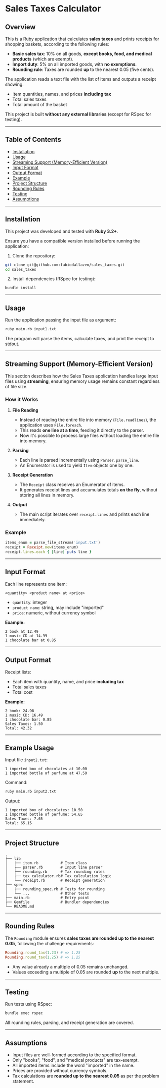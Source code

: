 # Sales Taxes Calculator

## Overview

This is a Ruby application that calculates **sales taxes** and prints receipts for shopping baskets, according to the following rules:

- **Basic sales tax**: 10% on all goods, **except books, food, and medical products** (which are exempt).
- **Import duty**: 5% on all imported goods, with **no exemptions**.
- **Rounding rule**: Taxes are rounded **up** to the nearest 0.05 (five cents).

The application reads a text file with the list of items and outputs a receipt showing:

- Item quantities, names, and prices **including tax**
- Total sales taxes
- Total amount of the basket

This project is built **without any external libraries** (except for RSpec for testing).

---

## Table of Contents

- [Installation](#installation)
- [Usage](#usage)
- [Streaming Support (Memory-Efficient Version)](#streaming-support-memory-efficient-version)
- [Input Format](#input-format)
- [Output Format](#output-format)
- [Example](#example)
- [Project Structure](#project-structure)
- [Rounding Rules](#rounding-rules)
- [Testing](#testing)
- [Assumptions](#assumptions)

---

## Installation

This project was developed and tested with **Ruby 3.2+**.

Ensure you have a compatible version installed before running the application:

1. Clone the repository:

```bash
git clone git@github.com:fabiodallazen/sales_taxes.git
cd sales_taxes
```

2. Install dependencies (RSpec for testing):

```bash
bundle install
```

---

## Usage

Run the application passing the input file as argument:

```bash
ruby main.rb input1.txt
```

The program will parse the items, calculate taxes, and print the receipt to stdout.

---

## Streaming Support (Memory-Efficient Version)

This section describes how the Sales Taxes application handles large input files using **streaming**, ensuring memory usage remains constant regardless of file size.

### How it Works

1. **File Reading**
    - Instead of reading the entire file into memory (`File.readlines`), the application uses `File.foreach`.
    - This reads **one line at a time**, feeding it directly to the parser.
    - Now it's possible to process large files without loading the entire file into memory.

2. **Parsing**
    - Each line is parsed incrementally using `Parser.parse_line`.
    - An Enumerator is used to yield `Item` objects one by one.

3. **Receipt Generation**
    - The `Receipt` class receives an Enumerator of items.
    - It generates receipt lines and accumulates totals **on the fly**, without storing all lines in memory.

4. **Output**
    - The main script iterates over `receipt.lines` and prints each line immediately.

### Example

```ruby
items_enum = parse_file_stream('input.txt')
receipt = Receipt.new(items_enum)
receipt.lines.each { |line| puts line }
```

---
## Input Format

Each line represents one item:

```
<quantity> <product name> at <price>
```

- `quantity`: integer
- `product name`: string, may include "imported"
- `price`: numeric, without currency symbol

**Example:**

```
2 book at 12.49
1 music CD at 14.99
1 chocolate bar at 0.85
```

---

## Output Format

Receipt lists:

- Each item with quantity, name, and price **including tax**
- Total sales taxes
- Total cost

**Example:**

```
2 book: 24.98
1 music CD: 16.49
1 chocolate bar: 0.85
Sales Taxes: 1.50
Total: 42.32
```

---

## Example Usage

Input file `input2.txt`:

```
1 imported box of chocolates at 10.00
1 imported bottle of perfume at 47.50
```

Command:

```bash
ruby main.rb input2.txt
```

Output:

```
1 imported box of chocolates: 10.50
1 imported bottle of perfume: 54.65
Sales Taxes: 7.65
Total: 65.15
```

---

## Project Structure

```
.
├── lib
│   ├── item.rb          # Item class
│   ├── parser.rb        # Input line parser
│   ├── rounding.rb      # Tax rounding rules
│   ├── tax_calculator.rb# Tax calculation logic
│   └── receipt.rb       # Receipt generation
├── spec
│   ├── rounding_spec.rb # Tests for rounding
│   └── ...              # Other tests
├── main.rb              # Entry point
├── Gemfile              # Bundler dependencies
└── README.md
```

---

## Rounding Rules

The `Rounding` module ensures **sales taxes are rounded up to the nearest 0.05**, following the challenge requirements:

```ruby
Rounding.round_tax(1.23) # => 1.25
Rounding.round_tax(1.25) # => 1.25
```

- Any value already a multiple of 0.05 remains unchanged.
- Values exceeding a multiple of 0.05 are rounded **up** to the next multiple.

---

## Testing

Run tests using RSpec:

```bash
bundle exec rspec
```

All rounding rules, parsing, and receipt generation are covered.

---

## Assumptions

- Input files are well-formed according to the specified format.
- Only "books", "food", and "medical products" are tax-exempt.
- All imported items include the word "imported" in the name.
- Prices are provided without currency symbols.
- Tax calculations are **rounded up to the nearest 0.05** as per the problem statement.
